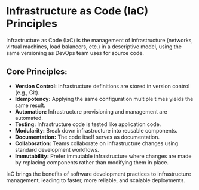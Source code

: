 # Infrastructure as Code (IaC) Principles

Infrastructure as Code (IaC) is the management of infrastructure (networks, virtual machines, load balancers, etc.) in a descriptive model, using the same versioning as DevOps team uses for source code.

## Core Principles:

*   **Version Control:** Infrastructure definitions are stored in version control (e.g., Git).
*   **Idempotency:** Applying the same configuration multiple times yields the same result.
*   **Automation:** Infrastructure provisioning and management are automated.
*   **Testing:** Infrastructure code is tested like application code.
*   **Modularity:** Break down infrastructure into reusable components.
*   **Documentation:** The code itself serves as documentation.
*   **Collaboration:** Teams collaborate on infrastructure changes using standard development workflows.
*   **Immutability:** Prefer immutable infrastructure where changes are made by replacing components rather than modifying them in place.

IaC brings the benefits of software development practices to infrastructure management, leading to faster, more reliable, and scalable deployments.